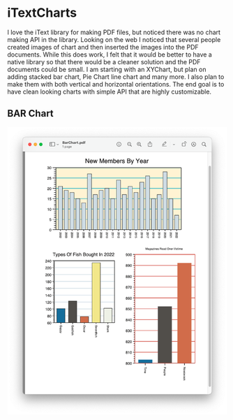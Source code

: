 # iTextCharts

I love the iText library for making PDF files, but noticed there was no chart making API in the library. Looking on
the web I noticed that several people created images of chart and then inserted the images into the PDF documents.
While this does work, I felt that it would be better to have a native library so that there would be a cleaner solution
and the PDF documents could be  small. I am starting with an XYChart, but plan on adding stacked bar chart, Pie Chart
line chart and many more. I also plan to make them with both vertical and horizontal orientations. The end goal is to 
have clean looking charts with simple API that are highly customizable. 

## BAR Chart
<p>
    <img src="https://github.com/PerryCameron/iTextCharts/blob/main/src/main/resources/screenshots/BarChartScreenShot.png"  />
</p>